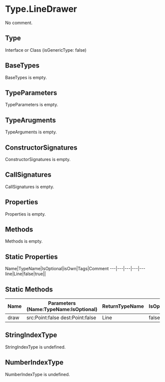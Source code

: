 # Type.LineDrawer

No comment.

## Type

Interface or Class (isGenericType: false)

## BaseTypes

BaseTypes is empty.

## TypeParameters

TypeParameters is empty.

## TypeArugments

TypeArguments is empty.

## ConstructorSignatures

ConstructorSignatures is empty.

## CallSignatures

CallSignatures is empty.

## Properties

Properties is empty.

## Methods

Methods is empty.

## Static Properties

Name|TypeName|IsOptional|isOwn|Tags|Comment
---|---|---|---|---
line|Line|false|true||

## Static Methods

Name|Parameters (Name:TypeName:IsOptional)|ReturnTypeName|IsOptional|isOwn|Comment
---|---|---|---|---|---
draw|src:Point:false dest:Point:false |Line|false|true|  

## StringIndexType

StringIndexType is undefined.

## NumberIndexType

NumberIndexType is undefined.
